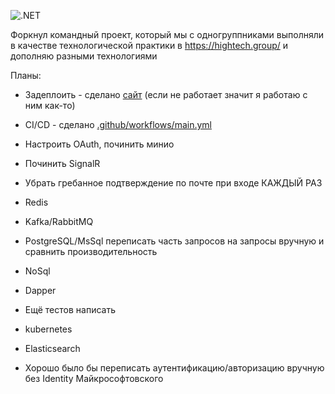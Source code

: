 ![.NET](https://github.com/amai-brat/Netflix/actions/workflows/dotnet.yml/badge.svg)

Форкнул командный проект, который мы с одногруппниками выполняли в качестве технологической практики в https://hightech.group/ и дополняю разными технологиями

Планы:

- Задеплоить - сделано [сайт](https://voltorka.ru) (если не работает значит я работаю с ним как-то)
- CI/CD - сделано [.github/workflows/main.yml](https://github.com/usersuseruuseruser/Netflix/blob/main/.github/workflows/main.yml)

- Настроить OAuth, починить минио
- Починить SignalR
- Убрать гребанное подтверждение по почте при входе КАЖДЫЙ РАЗ 
- Redis
- Kafka/RabbitMQ
- PostgreSQL/MsSql переписать часть запросов на запросы вручную и сравнить производительность
- NoSql 
- Dapper 
- Ещё тестов написать
- kubernetes
- Elasticsearch
- Хорошо было бы переписать аутентификацию/авторизацию вручную без Identity Майкрософтовского
